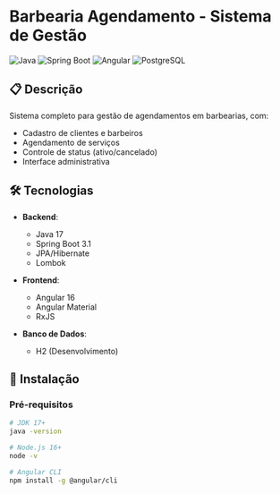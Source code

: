 # Barbearia Agendamento - Sistema de Gestão

![Java](https://img.shields.io/badge/Java-17%2B-blue)
![Spring Boot](https://img.shields.io/badge/Spring_Boot-3.1-green)
![Angular](https://img.shields.io/badge/Angular-16-purple)
![PostgreSQL](https://img.shields.io/badge/PostgreSQL-15-blue)

## 📋 Descrição
Sistema completo para gestão de agendamentos em barbearias, com:
- Cadastro de clientes e barbeiros
- Agendamento de serviços
- Controle de status (ativo/cancelado)
- Interface administrativa

## 🛠 Tecnologias
- **Backend**: 
  - Java 17
  - Spring Boot 3.1
  - JPA/Hibernate
  - Lombok

- **Frontend**:
  - Angular 16
  - Angular Material
  - RxJS

- **Banco de Dados**:
  - H2 (Desenvolvimento)

## 🚀 Instalação

### Pré-requisitos
```bash
# JDK 17+
java -version

# Node.js 16+
node -v

# Angular CLI
npm install -g @angular/cli
